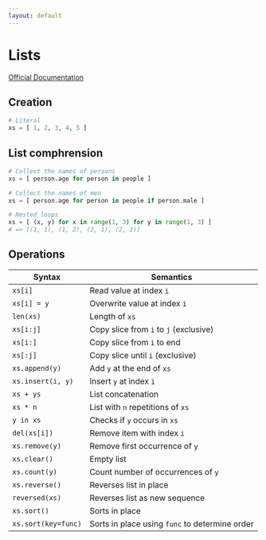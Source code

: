 ```yaml
---
layout: default
---
```

# Lists

[Official Documentation](https://docs.python.org/3/tutorial/datastructures.html#more-on-lists)

## Creation

```python
# Literal
xs = [ 1, 2, 3, 4, 5 ]
```

## List comphrension

```python
# Collect the names of persons
xs = [ person.age for person in people ]

# Collect the names of men
xs = [ person.age for person in people if person.male ]

# Nested loops
xs = [ (x, y) for x in range(1, 3) for y in range(1, 3) ]
# => [(1, 1), (1, 2), (2, 1), (2, 2)]
```

## Operations

| Syntax | Semantics |
|-|-|
| `xs[i]` | Read value at index `i` |
| `xs[i] = y` | Overwrite value at index `i` |
| `len(xs)` | Length of `xs` |
| `xs[i:j]` | Copy slice from `i` to `j` (exclusive) |
| `xs[i:]` | Copy slice from `i` to end |
| `xs[:j]` | Copy slice until `i` (exclusive) |
| `xs.append(y)` | Add `y` at the end of `xs` |
| `xs.insert(i, y)` | Insert `y` at index `i` |
| `xs + ys` | List concatenation |
| `xs * n` | List with `n` repetitions of `xs` |
| `y in xs` | Checks if `y` occurs in `xs` |
| `del(xs[i])` | Remove item with index `i` |
| `xs.remove(y)` | Remove first occurrence of `y` |
| `xs.clear()` | Empty list |
| `xs.count(y)` | Count number of occurrences of `y` |
| `xs.reverse()` | Reverses list in place |
| `reversed(xs)` | Reverses list as new sequence |
| `xs.sort()` | Sorts in place |
| `xs.sort(key=func)` | Sorts in place using `func` to determine order |
